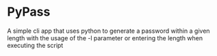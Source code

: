 # PyPass
A simple cli app that uses python to generate a password within a given length with the usage of the -l parameter or entering the length when executing the script
